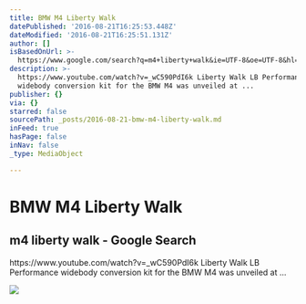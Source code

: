 ```yaml
---
title: BMW M4 Liberty Walk
datePublished: '2016-08-21T16:25:53.448Z'
dateModified: '2016-08-21T16:25:51.131Z'
author: []
isBasedOnUrl: >-
  https://www.google.com/search?q=m4+liberty+walk&ie=UTF-8&oe=UTF-8&hl=en-us&client=safari#imgrc=CXtiVO-CqgsvpM%3A
description: >-
  https://www.youtube.com/watch?v=_wC590PdI6k Liberty Walk LB Performance
  widebody conversion kit for the BMW M4 was unveiled at ...
publisher: {}
via: {}
starred: false
sourcePath: _posts/2016-08-21-bmw-m4-liberty-walk.md
inFeed: true
hasPage: false
inNav: false
_type: MediaObject

---
```

# BMW M4 Liberty Walk

<article style=""><h1>m4 liberty walk - Google Search</h1><p>https://www.youtube.com/watch?v=_wC590PdI6k Liberty Walk LB Performance widebody conversion kit for the BMW M4 was unveiled at ...</p><img src="https://img.youtube.com/vi/bJpRsR_gFzg/default.jpg?h=90&amp;w=120&amp;sigh=__sIXSx1Czf9hHMjTqLd8r0JzWG18=" /></article>
